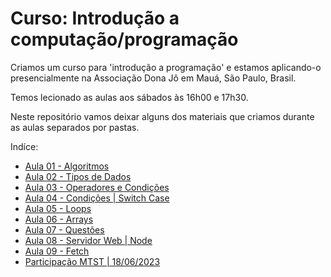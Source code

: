 # Curso: Introdução a computação/programação

Criamos um curso para 'introdução a programação' e estamos aplicando-o presencialmente na Associação Dona Jô em Mauá, São Paulo, Brasil.

Temos lecionado as aulas aos sábados às 16h00 e 17h30.

Neste repositório vamos deixar alguns dos materiais que criamos durante as aulas separados por pastas.

Indíce:

- [Aula 01 - Algoritmos](./Aula-01_Algoritmos)
- [Aula 02 - Tipos de Dados](./Aula-02_Tipos-de-dados)
- [Aula 03 - Operadores e Condições](./Aula-03_Operadores-e-condicoes)
- [Aula 04 - Condições | Switch Case](./Aula-04_Condicoes_switch-case)
- [Aula 05 - Loops](./Aula-05_Loops)
- [Aula 06 - Arrays](./Aula-06_Arrays)
- [Aula 07 - Questões](./Aula-07_Questoes)
- [Aula 08 - Servidor Web | Node](./Aula-08_Servidor-web_node)
- [Aula 09 - Fetch](./Aula-09_Fetch)
- [Participação MTST | 18/06/2023](./Participação-MTST_18-06-2023)
